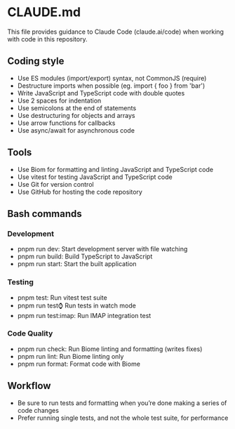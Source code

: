 # CLAUDE.md

This file provides guidance to Claude Code (claude.ai/code) when working with code in this repository.

## Coding style

- Use ES modules (import/export) syntax, not CommonJS (require)
- Destructure imports when possible (eg. import { foo } from 'bar')
- Write JavaScript and TypeScript code with double quotes
- Use 2 spaces for indentation
- Use semicolons at the end of statements
- Use destructuring for objects and arrays
- Use arrow functions for callbacks
- Use async/await for asynchronous code

## Tools

- Use Biom for formatting and linting JavaScript and TypeScript code
- Use vitest for testing JavaScript and TypeScript code
- Use Git for version control
- Use GitHub for hosting the code repository

## Bash commands

### Development

- pnpm run dev: Start development server with file watching
- pnpm run build: Build TypeScript to JavaScript
- pnpm run start: Start the built application

### Testing

- pnpm test: Run vitest test suite
- pnpm run test:watch: Run tests in watch mode
- pnpm run test:imap: Run IMAP integration test

### Code Quality

- pnpm run check: Run Biome linting and formatting (writes fixes)
- pnpm run lint: Run Biome linting only
- pnpm run format: Format code with Biome

## Workflow

- Be sure to run tests and formatting when you’re done making a series of code changes
- Prefer running single tests, and not the whole test suite, for performance
